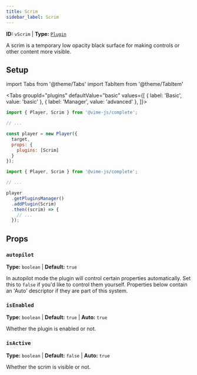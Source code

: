 ```yaml
---
title: Scrim
sidebar_label: Scrim
---
```


**ID:** `vScrim` | **Type:** [`Plugin`](../../complete/api/plugin.md)

A scrim is a temporary low opacity black surface for making controls or other content more visible.

## Setup

import Tabs from '@theme/Tabs'
import TabItem from '@theme/TabItem'

<Tabs
  groupId="plugins"
  defaultValue="basic"
  values={[
  { label: 'Basic', value: 'basic' },
  { label: 'Manager', value: 'advanced' },
]}>

<TabItem value="basic">

```js
import { Player, Scrim } from '@vime-js/complete';

// ...

const player = new Player({
  target,
  props: {
    plugins: [Scrim]
  }
});
```

</TabItem>

<TabItem value="advanced">

```js
import { Player, Scrim } from '@vime-js/complete';

// ...

player
  .getPluginsManager()
  .addPlugin(Scrim)
  .then((scrim) => {
    // ...
  });
```

</TabItem>

</Tabs>

## Props

### `autopilot`

**Type:** `boolean`  | **Default:** `true`

In autopilot mode the plugin will control certain properties automatically. Set this to `false` if you'd like to 
control them yourself. Properties below contain an 'Auto' descriptor if they are part of this system.

### `isEnabled`

**Type:** `boolean`  | **Default:** `true` | **Auto:** `true`

Whether the plugin is enabled or not.

### `isActive`

**Type:** `boolean`  | **Default:** `false` | **Auto:** `true`

Whether the scrim is visible or not.